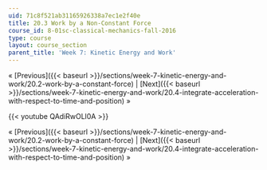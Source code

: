 ```yaml
---
uid: 71c8f521ab31165926338a7ec1e2f40e
title: 20.3 Work by a Non-Constant Force
course_id: 8-01sc-classical-mechanics-fall-2016
type: course
layout: course_section
parent_title: 'Week 7: Kinetic Energy and Work'
---
```


« [Previous]({{< baseurl >}}/sections/week-7-kinetic-energy-and-work/20.2-work-by-a-constant-force) | [Next]({{< baseurl >}}/sections/week-7-kinetic-energy-and-work/20.4-integrate-acceleration-with-respect-to-time-and-position) »

{{< youtube QAdiRwOLl0A >}}

« [Previous]({{< baseurl >}}/sections/week-7-kinetic-energy-and-work/20.2-work-by-a-constant-force) | [Next]({{< baseurl >}}/sections/week-7-kinetic-energy-and-work/20.4-integrate-acceleration-with-respect-to-time-and-position) »